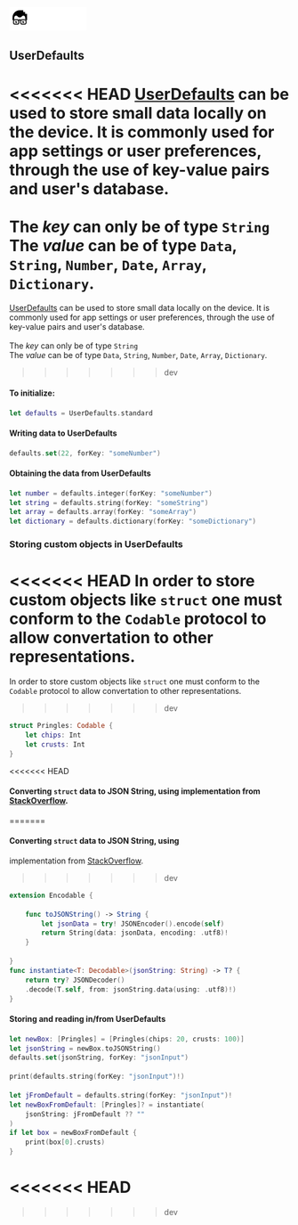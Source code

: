 <a href="../../README.md">
<img src="../../.readme/assets/codeacademy-white.svg" height="42">
</a>

## UserDefaults
<<<<<<< HEAD
[UserDefaults](https://developer.apple.com/documentation/foundation/userdefaults) can be used to store small data locally on the device. It is commonly used for app settings or user preferences, through the use of key-value pairs and user's database.<br><br>
The *key* can only be of type <code>String</code><br>
The *value* can be of type <code>Data</code>, <code>String</code>, <code>Number</code>, <code>Date</code>, <code>Array</code>, <code>Dictionary</code>.
=======
[UserDefaults](https://developer.apple.com/documentation/foundation/userdefaults) 
can be used to store small data locally on the device. It is commonly used 
for app settings or user preferences, through the use of key-value pairs 
and user's database.<br><br>
The *key* can only be of type <code>String</code><br>
The *value* can be of type <code>Data</code>, <code>String</code>, 
<code>Number</code>, <code>Date</code>, <code>Array</code>, 
<code>Dictionary</code>.
>>>>>>> dev

#### To initialize:
```swift
let defaults = UserDefaults.standard
```

#### Writing data to UserDefaults

```swift
defaults.set(22, forKey: "someNumber")
```

#### Obtaining the data from UserDefaults

```swift
let number = defaults.integer(forKey: "someNumber")
let string = defaults.string(forKey: "someString")
let array = defaults.array(forKey: "someArray")
let dictionary = defaults.dictionary(forKey: "someDictionary")
```

### Storing custom objects in UserDefaults
<<<<<<< HEAD
In order to store custom objects like <code>struct</code> one must conform to the <code>Codable</code> protocol to allow convertation to other representations.
=======
In order to store custom objects like <code>struct</code> one must conform 
to the <code>Codable</code> protocol to allow convertation to other 
representations.
>>>>>>> dev
```swift
struct Pringles: Codable {
    let chips: Int
    let crusts: Int
}
```

<<<<<<< HEAD
#### Converting <code>struct</code> data to JSON String, using implementation from [StackOverflow](https://stackoverflow.com/a/66788590).
=======
#### Converting <code>struct</code> data to JSON String, using 
implementation from [StackOverflow](https://stackoverflow.com/a/66788590).
>>>>>>> dev
```swift
extension Encodable {
    
    func toJSONString() -> String {
        let jsonData = try! JSONEncoder().encode(self)
        return String(data: jsonData, encoding: .utf8)!
    }
    
}
func instantiate<T: Decodable>(jsonString: String) -> T? {
    return try? JSONDecoder()
    .decode(T.self, from: jsonString.data(using: .utf8)!)
}
```

#### Storing and reading in/from UserDefaults
```swift
let newBox: [Pringles] = [Pringles(chips: 20, crusts: 100)]
let jsonString = newBox.toJSONString()
defaults.set(jsonString, forKey: "jsonInput")

print(defaults.string(forKey: "jsonInput")!)

let jFromDefault = defaults.string(forKey: "jsonInput")!
let newBoxFromDefault: [Pringles]? = instantiate(
    jsonString: jFromDefault ?? ""
)
if let box = newBoxFromDefault {
    print(box[0].crusts)
}
``` 
<<<<<<< HEAD
=======


>>>>>>> dev
